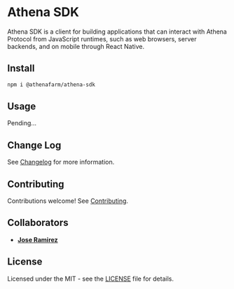 # Athena SDK

Athena SDK is a client for building applications that can interact with Athena Protocol from JavaScript runtimes, such as web browsers, server backends, and on mobile through React Native.

## Install

```sh
npm i @athenafarm/athena-sdk
```

## Usage

Pending...

## Change Log

See [Changelog](CHANGELOG.md) for more information.

## Contributing

Contributions welcome! See [Contributing](CONTRIBUTING.md).

## Collaborators

- [**Jose Ramirez**](https://github.com/0xslipk)

## License

Licensed under the MIT - see the [LICENSE](LICENSE) file for details.

